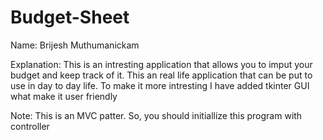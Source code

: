 # Budget-Sheet

Name: Brijesh Muthumanickam

Explanation:
     This is an intresting application that allows you to imput your budget and keep track of it. This an real life application that can be put to use in day to day life. To make it more intresting I have added tkinter GUI what make it user friendly
     
Note:
    This is an MVC patter. So, you should initiallize this program with controller
